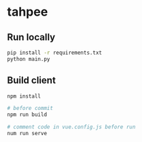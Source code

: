 # tahpee

## Run locally
```bash
pip install -r requirements.txt
python main.py
```

## Build client
```bash
npm install

# before commit
npm run build

# comment code in vue.config.js before run
num run serve
```
